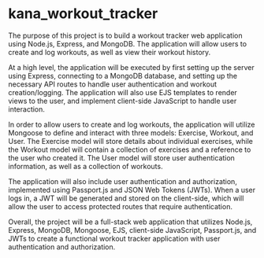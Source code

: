 # kana_workout_tracker
The purpose of this project is to build a workout tracker web application using Node.js, Express, and MongoDB. The application will allow users to create and log workouts, as well as view their workout history.

At a high level, the application will be executed by first setting up the server using Express, connecting to a MongoDB database, and setting up the necessary API routes to handle user authentication and workout creation/logging. The application will also use EJS templates to render views to the user, and implement client-side JavaScript to handle user interaction.

In order to allow users to create and log workouts, the application will utilize Mongoose to define and interact with three models: Exercise, Workout, and User. The Exercise model will store details about individual exercises, while the Workout model will contain a collection of exercises and a reference to the user who created it. The User model will store user authentication information, as well as a collection of workouts.

The application will also include user authentication and authorization, implemented using Passport.js and JSON Web Tokens (JWTs). When a user logs in, a JWT will be generated and stored on the client-side, which will allow the user to access protected routes that require authentication.

Overall, the project will be a full-stack web application that utilizes Node.js, Express, MongoDB, Mongoose, EJS, client-side JavaScript, Passport.js, and JWTs to create a functional workout tracker application with user authentication and authorization.

